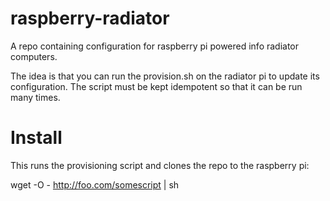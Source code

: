 raspberry-radiator
==================

A repo containing configuration for raspberry pi powered info radiator computers.

The idea is that you can run the provision.sh on the radiator pi to update its configuration. The script must be kept idempotent so that it can be run many times.

Install
=======

This runs the provisioning script and clones the repo to the raspberry pi:

wget -O - http://foo.com/somescript | sh
